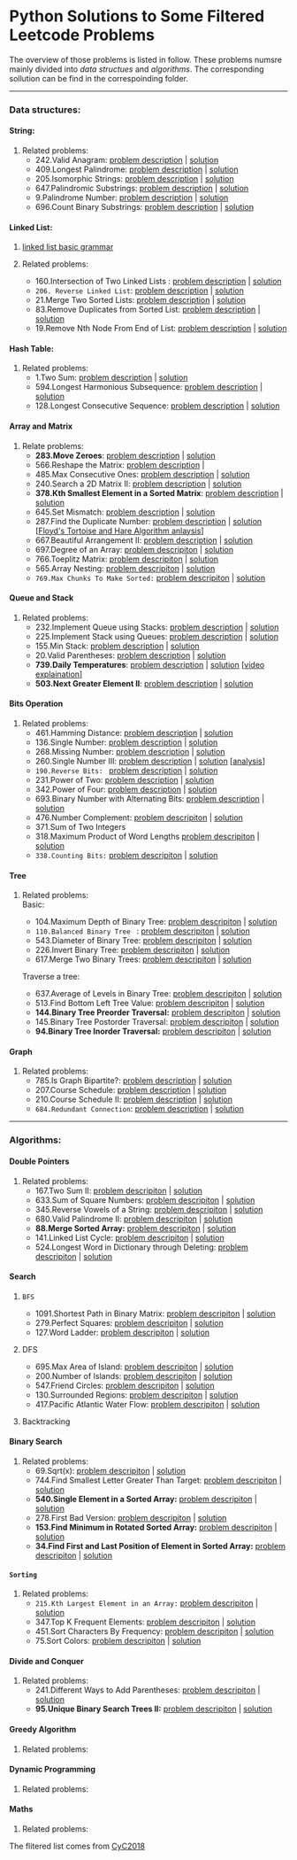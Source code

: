 # Python Solutions to Some Filtered Leetcode Problems<br>

The overview of those problems is listed in follow. These problems numsre mainly divided into *data structues* and *algorithms*. The corresponding sollution can be find in the correspoinding folder.

---
### Data structures:
    
#### String:
  1. Related problems:
     * 242.Valid Anagram: 
     [problem description](https://leetcode.com/problems/valid-anagram/) | [solution](data_structures/string/valid_anagram.py)
     * 409.Longest Palindrome: 
     [problem description](https://leetcode.com/problems/longest-palindrome/) | [solution](data_structures/string/longest_palindrome.py)
     * 205.Isomorphic Strings: 
     [problem description](https://leetcode.com/problems/isomorphic-strings/) | [solution](data_structures/string/isomorphic_string.py)
     * 647.Palindromic Substrings: 
     [problem description](https://leetcode.com/problems/palindromic-substrings/) | [solution](data_structures/string/palindromic_substrings.py)
     * 9.Palindrome Number: 
     [problem description](https://leetcode.com/problems/palindrome-number/) | [solution](data_structures/string/palindrome_number.py)
     * 696.Count Binary Substrings: 
     [problem description](https://leetcode.com/problems/count-binary-substrings/) | [solution](data_structures/string/count_binary_substrings.py)

#### Linked List:
  1. [linked list basic grammar](https://www.tutorialspoint.com/python_data_structure/python_linked_lists.htm)
 
  2. Related problems:  
     * 160.Intersection of Two Linked Lists : 
     [problem description](https://leetcode.com/problems/intersection-of-two-linked-lists) | [solution](data_structures/linked_list/intersection_two_linked_lists.py)
     * `206. Reverse Linked List`: 
     [problem description](https://leetcode.com/problems/reverse-linked-list/) | [solution](data_structures/linked_list/reverse_linked_list.py)
     * 21.Merge Two Sorted Lists: 
     [problem description](https:s//leetcode.com/problems/merge-two-sorted-lists/) | [solution](data_structures/linked_list/merge_two_sorted_lists.py)
     * 83.Remove Duplicates from Sorted List: 
     [problem description](https://leetcode.com/problems/remove-duplicates-from-sorted-list/) | [solution](data_structures/linked_list/remove_duplicates_from_sorted_list.py)
     * 19.Remove Nth Node From End of List: 
     [problem description](https://leetcode.com/problems/remove-nth-node-from-end-of-list/) | [solution](data_structures/linked_list/remove_nth_from_end.py)
     <!-- * 24.Swap Nodes in Pairs
     * 445.Add Two Numbers II
     * 234.Palindrome Linked List
     * 725.Split Linked List in Parts
     * 328.Odd Even Linked List -->

#### Hash Table:
  1. Related problems:
      * 1.Two Sum: 
     [problem description](https://leetcode.com/problems/two-sum/) | [solution](data_structures/hash_table/two_sum.py)
      * 594.Longest Harmonious Subsequence: 
     [problem description](https://leetcode.com/problems/longest-harmonious-subsequence/) | [solution](data_structures/hash_table/longest_harmonius_subsequence.py)
      * 128.Longest Consecutive Sequence: 
     [problem description](https://leetcode.com/problems/longest-consecutive-sequence/) | [solution](data_structures/hash_table/longest_consecutive_sequence.py)
             
#### Array and Matrix
  1. Relate problems:   
     * **283.Move Zeroes**: 
     [problem description](https://leetcode.com/problems/move-zeroes/) | [solution](data_structures/array_and_matrix/move_zeros.py)
     * 566.Reshape the Matrix: 
     [problem description](https://leetcode.com/problems/reshape-the-matrix/description/) | <!-- solution: no need just using numpy.reshape() -->
     * 485.Max Consecutive Ones: 
     [problem description](https://leetcode.com/problems/max-consecutive-ones/description/) | [solution](data_structures/array_and_matrix/max_consecutive_ones.py)
     * 240.Search a 2D Matrix II: 
     [problem description](https://leetcode.com/problems/search-a-2d-matrix-ii/description/) | [solution](data_structures/array_and_matrix/search_2d_matrix.py)
     * **378.Kth Smallest Element in a Sorted Matrix**:
     [problem description](https://leetcode.com/problems/kth-smallest-element-in-a-sorted-matrix/description/) | [solution](data_structures/array_and_matrix/kth_element.py)
     * 645.Set Mismatch: 
     [problem description](data_structures/array_and_matrix/kth_element.py) | [solution](data_structures/array_and_matrix/set_mismatch.py)
     * 287.Find the Duplicate Number: 
     [problem description](https://leetcode.com/problems/find-the-duplicate-number/) | [solution](data_structures/array_and_matrix/find_duplicate_number.py) [[Floyd's Tortoise and Hare Algorithm anlaysis](https://blog.csdn.net/u012482487/article/details/49798169)]
     * 667.Beautiful Arrangement II: 
     [problem description](https://leetcode.com/problems/beautiful-arrangement-ii/description/) | [solution](data_structures/array_and_matrix/beutiful_arrangement.py)
     * 697.Degree of an Array: 
     [problem descripiton](https://leetcode.com/problems/degree-of-an-array/description/) | [solution](data_structures/array_and_matrix/degree_of_an_array.py)
     * 766.Toeplitz Matrix: 
     [problem descripiton](https://leetcode.com/problems/toeplitz-matrix/description/) | [solution](data_structures/array_and_matrix/toeplitz_matrix.py)
     * 565.Array Nesting: 
     [problem descripiton](https://leetcode.com/problems/array-nesting/description/) | [solution](data_structures/array_and_matrix/array_nesting.py)
     * `769.Max Chunks To Make Sorted:` 
     [problem descripiton](https://leetcode.com/problems/max-chunks-to-make-sorted/description/) | [solution](data_structures/array_and_matrix/max_chunks_to_make_sorted.py)

#### Queue and Stack
  1. Related problems:
     * 232.Implement Queue using Stacks:
     [problem description](https://leetcode.com/problems/implement-queue-using-stacks/description/) | [solution](data_structures/queue_and_stack/queue_using_stacks.py)
     * 225.Implement Stack using Queues:
     [problem description](https://leetcode.com/problems/implement-stack-using-queues/description/) | [solution](data_structures/queue_and_stack/stack_using_queque.py)
     * 155.Min Stack:
     [problem description](https://leetcode.com/problems/min-stack/) | [solution](data_structures/queue_and_stack/min_stack.py)
     * 20.Valid Parentheses:
     [problem description](https://leetcode.com/problems/valid-parentheses/description/) | [solution](data_structures/queue_and_stack/valid_parentheses.py)
     * **739.Daily Temperatures**:
     [problem description](https://leetcode.com/problems/daily-temperatures/description/) | [solution](data_structures/queue_and_stack/daily_temperatures.py) [[video explaination](https://www.youtube.com/watch?v=WGm4Kj3lhRI)] 
     * **503.Next Greater Element II**:
     [problem description](https://leetcode.com/problems/next-greater-element-ii/description/) | [solution](data_structures/queue_and_stack/next_greater_element.py)
     
#### Bits Operation
  1. Related problems:  
      * 461.Hamming Distance: 
      [problem description](https://leetcode.com/problems/hamming-distance/) | [solution](data_structures/bit_operation/hamming_distance.py)
      * 136.Single Number: 
      [problem description](https://leetcode.com/problems/single-number/description/) | [solution](data_structures/bit_operation/single_number.py)
      * 268.Missing Number: 
      [problem description](https://leetcode.com/problems/missing-number/description/) | [solution](data_structures/bit_operation/missing_number.py)
      * 260.Single Number III: 
      [problem description](https://leetcode.com/problems/single-number-iii/description/) | [solution](data_structures/bit_operation/single_number_iii.py) [[analysis](https://cliuyang.cn/2019/02/07/AlgorithmIsBeautifulul-BitwiseOperation/)]
      * `190.Reverse Bits: `
      [problem description](https://leetcode.com/problems/reverse-bits/description/) | [solution](data_structures/bit_operation/reverse_bits.py) 
      * 231.Power of Two:
      [problem description](https://leetcode.com/problems/power-of-two/description/) | [solution](data_structures/bit_operation/power_of_two.py)  
      * 342.Power of Four:
      [problem description](https://leetcode.com/problems/power-of-four/) | [solution](data_structures/bit_operation/power_of_four.py)  
      * 693.Binary Number with Alternating Bits:
      [problem description](https://leetcode.com/problems/binary-number-with-alternating-bits/description/) | [solution](data_structures/bit_operation/binary_number_with_alternatiing_bits)  
      * 476.Number Complement:
      [problem descripiton](https://leetcode.com/problems/number-complement/description/) | [solution](data_structures/bit_operation/number_complement.py)
      * 371.Sum of Two Integers
      <!-- [problem descripiton]() | [solution]() -->
      * 318.Maximum Product of Word Lengths
      [problem descripiton](https://leetcode.com/problems/maximum-product-of-word-lengths/description/) | [solution](data_structures/bit_operation/maximum_product_of_word_lengths.py)
      * `338.Counting Bits:`
      [problem descripiton](https://leetcode.com/problems/counting-bits/description/) | [solution](data_structures/bit_operation/counting_bits.py)
      
#### Tree
  1. Related problems:  
     Basic:  
     * 104.Maximum Depth of Binary Tree: 
     [problem descripiton](https://leetcode.com/problems/maximum-depth-of-binary-tree/description/) | [solution](data_structures/tree/maximum_depth_of_binary_tree.py)
     * `110.Balanced Binary Tree ` :
     [problem descripiton](https://leetcode.com/problems/balanced-binary-tree/description/) | [solution](data_structures/tree/balanced_binary_tree.py)
     * 543.Diameter of Binary Tree: 
     [problem descripiton](https://leetcode.com/problems/diameter-of-binary-tree/description/) | [solution](data_structures/tree/diameter_of_binary_tree.py)
     * 226.Invert Binary Tree: 
     [problem descripiton](https://leetcode.com/problems/invert-binary-tree/description/) | [solution](data_structures/tree/invert_binary_tree.py)
     * 617.Merge Two Binary Trees: 
     [problem descripiton](https://leetcode.com/problems/merge-two-binary-trees/) | [solution](data_structures/tree/merge_two_binary_trees.py)

     Traverse a tree:  
     * 637.Average of Levels in Binary Tree:
     [problem descripiton](https://leetcode.com/problems/average-of-levels-in-binary-tree/) | [solution](data_structures/tree/average_of_levels_in_binary_tree.py)
     * 513.Find Bottom Left Tree Value:
     [problem descripiton](https://leetcode.com/problems/find-bottom-left-tree-value/description/) | [solution](data_structures/tree/find_bottom_left_tree_value.py)
     * **144.Binary Tree Preorder Traversal:**
     [problem descripiton](https://leetcode.com/problems/binary-tree-postorder-traversal/description/) | [solution](data_structures/tree/binary_tree_preorder_traversal.py)
     * 145.Binary Tree Postorder Traversal:
     [problem descripiton](https://leetcode.com/problems/binary-tree-postorder-traversal/description/) | [solution](data_structures/tree/binary_tree_postorder_traversal.py)
     * **94.Binary Tree Inorder Traversal:**
     [problem descripiton](https://leetcode.com/problems/binary-tree-inorder-traversal/description/) | [solution](data_structures/tree/binary_tree_inorder_traversal.py)



#### Graph
  1. Related problems:
     * 785.Is Graph Bipartite?:
     [problem description](https://leetcode.com/problems/is-graph-bipartite/) | [solution](data_structures/graph/is_bipartite.py)  
     * 207.Course Schedule:
     [problem description](https://leetcode.com/problems/course-schedule/description/) | [solution](data_structures/graph/cours_schedule.py)
     * 210.Course Schedule II:
     [problem description](https://leetcode.com/problems/course-schedule-ii/description/) | [solution](data_structures/graph/cours_schedule.py)
     * `684.Redundant Connection`:
     [problem description](https://leetcode.com/problems/redundant-connection/description/) | [solution](data_structures/graph/reduandant_connection.py)
     
---
### Algorithms:

#### Double Pointers
  1. Related problems:
      * 167.Two Sum II: 
      [problem descripiton](https://leetcode.com/problems/two-sum-ii-input-array-is-sorted/description/) | [solution](algorithms/double_pointers/two_sum.py)
      * 633.Sum of Square Numbers: 
      [problem descripiton](https://leetcode.com/problems/sum-of-square-numbers/description/) | [solution](algorithms/double_pointers/sum_of_square_numbers.py)
      * 345.Reverse Vowels of a String: 
      [problem descripiton](https://leetcode.com/problems/reverse-vowels-of-a-string/description/) | [solution](algorithms/double_pointers/reverse_vowels_of_a_string.py)
      * 680.Valid Palindrome II: 
      [problem descripiton](https://leetcode.com/problems/valid-palindrome-ii/description/) | [solution](algorithms/double_pointers/valid_palindrome.py)
      * **88.Merge Sorted Array:** 
      [problem descripiton](https://leetcode.com/problems/merge-sorted-array/description/) | [solution](algorithms/double_pointers/merge_sorted_array.py)
      * 141.Linked List Cycle: 
      [problem descripiton](https://leetcode.com/problems/linked-list-cycle/description/) | [solution](data_structures/linked_list/linked_list_cycle.py)
      * 524.Longest Word in Dictionary through Deleting: 
      [problem descripiton](https://leetcode.com/problems/longest-word-in-dictionary-through-deleting/description/) | [solution](algorithms/double_pointers/longest_word_in_dictionary_through_deleting.py)
 
#### Search
   1. `BFS`
      * 1091.Shortest Path in Binary Matrix: 
      [problem descripiton](https://leetcode.com/problems/shortest-path-in-binary-matrix/) | [solution](algorithms/search/BFS/shortest_path_in_binary_matrix.py)
      * 279.Perfect Squares: 
      [problem descripiton](https://leetcode.com/problems/perfect-squares/description/) | [solution](algorithms/search/BFS/perfect_squares.py)
      * 127.Word Ladder: 
      [problem descripiton](https://leetcode.com/problems/word-ladder/description/) | [solution](algorithms/search/BFS/word_ladder.py)
   
   2. DFS
      * 695.Max Area of Island: 
      [problem descripiton]() | [solution]()
      * 200.Number of Islands: 
      [problem descripiton]() | [solution]()
      * 547.Friend Circles: 
      [problem descripiton]() | [solution]()
      * 130.Surrounded Regions: 
      [problem descripiton]() | [solution]()
      * 417.Pacific Atlantic Water Flow: 
      [problem descripiton]() | [solution]()
      
   3. Backtracking
     
       
#### Binary Search
  1. Related problems:
     * 69.Sqrt(x): 
     [problem descripiton](https://leetcode.com/problems/sqrtx/description/) | [solution](algorithms/binary_search/sqrt_x.py)
     * 744.Find Smallest Letter Greater Than Target: 
     [problem descripiton](https://leetcode.com/problems/find-smallest-letter-greater-than-target/description/) | [solution](algorithms/binary_search/next_greatest_letter.py)
     * **540.Single Element in a Sorted Array:** 
     [problem descripiton](https://leetcode.com/problems/single-element-in-a-sorted-array/description/) | [solution](algorithms/binary_search/single_non_duplicate.py)
     * 278.First Bad Version:
     [problem descripiton](https://leetcode.com/problems/first-bad-version/description/) | [solution](algorithms/binary_search/first_bad_version.py)
     * **153.Find Minimum in Rotated Sorted Array:** 
     [problem descripiton](https://leetcode.com/problems/find-minimum-in-rotated-sorted-array/description/) | [solution](algorithms/binary_search/find_minimum_in_rotated_sorted_array.py)
     * **34.Find First and Last Position of Element in Sorted Array:** 
     [problem descripiton](https://leetcode.com/problems/find-first-and-last-position-of-element-in-sorted-array/) | [solution](algorithms/binary_search/search_range.py)

#### `Sorting`
  1. Related problems:
     * `215.Kth Largest Element in an Array:`
     [problem descripiton](https://leetcode.com/problems/kth-largest-element-in-an-array/description/) | [solution](algorithms/sorting/kth_largest_element.py)
     * 347.Top K Frequent Elements:
     [problem descripiton](https://leetcode.com/problems/top-k-frequent-elements/description/) | [solution](algorithms/sorting/top_k_frequent_elements.py)
     * 451.Sort Characters By Frequency:
     [problem descripiton](https://leetcode.com/problems/sort-characters-by-frequency/description/) | [solution](algorithms/sorting/sort_characters_by_frequency.py)
     * 75.Sort Colors:
     [problem descripiton](https://leetcode.com/problems/sort-colors/description/) | [solution](algorithms/sorting/sort_colors.py)

#### Divide and Conquer
  1. Related problems:
     * 241.Different Ways to Add Parentheses: 
     [problem descripiton](https://leetcode.com/problems/different-ways-to-add-parentheses/description/) | [solution](algorithms/divide_and_conquer/different_ways_to_add_parentheses.py)
     * **95.Unique Binary Search Trees II:** 
     [problem descripiton](https://leetcode.com/problems/unique-binary-search-trees-ii/description/) | [solution](algorithms/divide_and_conquer/unique_binary_search_trees.py)
       
#### Greedy Algorithm
<!-- [problem descripiton]() | [solution]() -->
  1. Related problems:
  
   
#### Dynamic Programming
  1. Related problems:
   
#### Maths
  1. Related problems:



The flitered list comes from [CyC2018](https://github.com/CyC2018/CS-Notes/blob/master/notes/Leetcode%20%E9%A2%98%E8%A7%A3%20-%20%E7%9B%AE%E5%BD%95.md)

